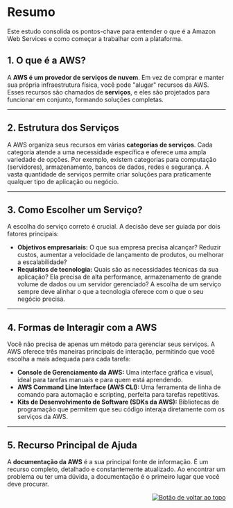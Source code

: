 <a id="top"></a>
# Resumo
Este estudo consolida os pontos-chave para entender o que é a Amazon Web Services e como começar a trabalhar com a plataforma.
## **1. O que é a AWS?**
A **AWS é um provedor de serviços de nuvem**. Em vez de comprar e manter sua própria infraestrutura física, você pode "alugar" recursos da AWS. Esses recursos são chamados de **serviços**, e eles são projetados para funcionar em conjunto, formando soluções completas.

---
## **2. Estrutura dos Serviços**
A AWS organiza seus recursos em várias **categorias de serviços**. Cada categoria atende a uma necessidade específica e oferece uma ampla variedade de opções. Por exemplo, existem categorias para computação (servidores), armazenamento, bancos de dados, redes e segurança. A vasta quantidade de serviços permite criar soluções para praticamente qualquer tipo de aplicação ou negócio.

---
## **3. Como Escolher um Serviço?**
A escolha do serviço correto é crucial. A decisão deve ser guiada por dois fatores principais:
- **Objetivos empresariais:** O que sua empresa precisa alcançar? Reduzir custos, aumentar a velocidade de lançamento de produtos, ou melhorar a escalabilidade?
- **Requisitos de tecnologia:** Quais são as necessidades técnicas da sua aplicação? Ela precisa de alta performance, armazenamento de grande volume de dados ou um servidor gerenciado?
  A escolha de um serviço sempre deve alinhar o que a tecnologia oferece com o que o seu negócio precisa.

---
## **4. Formas de Interagir com a AWS**

Você não precisa de apenas um método para gerenciar seus serviços. A AWS oferece três maneiras principais de interação, permitindo que você escolha a mais adequada para cada tarefa:
- **Console de Gerenciamento da AWS:** Uma interface gráfica e visual, ideal para tarefas manuais e para quem está aprendendo.
- **AWS Command Line Interface (AWS CLI):** Uma ferramenta de linha de comando para automação e scripting, perfeita para tarefas repetitivas.
- **Kits de Desenvolvimento de Software (SDKs da AWS):** Bibliotecas de programação que permitem que seu código interaja diretamente com os serviços da AWS.

---
## **5. Recurso Principal de Ajuda**

A **documentação da AWS** é a sua principal fonte de informação. É um recurso completo, detalhado e constantemente atualizado. Ao encontrar um problema ou ter uma dúvida, a documentação é o primeiro lugar que você deve procurar.

<div align="right">
  <a href="#top">
    <img src="https://img.shields.io/badge/-Voltar%20ao%20Topo-lightgrey?style=for-the-badge" alt="Botão de voltar ao topo">
  </a>
</div>
